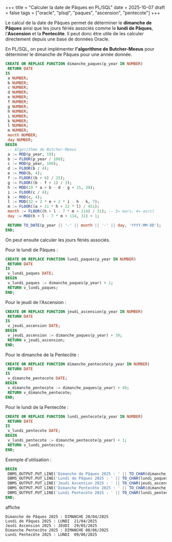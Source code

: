 +++
title = "Calculer la date de Pâques en PL/SQL"
date = 2025-10-07
draft = false
tags =  ["oracle", "plsql", "paques", "ascension", "pentecote"]
+++

Le calcul de la date de Pâques permet de déterminer le **dimanche de Pâques** ainsi que les jours fériés associés comme le **lundi de Pâques**, l’**Ascension** et la **Pentecôte**. Il peut donc être utile de les calculer directement depuis une base de données Oracle.

<!--more-->

En PL/SQL, on peut implémenter **l'algorithme de Butcher-Meeus** pour déterminer le dimanche de Pâques pour une année donnée.

```sql
CREATE OR REPLACE FUNCTION dimanche_paques(p_year IN NUMBER)
 RETURN DATE
IS
 a NUMBER;
 b NUMBER;
 c NUMBER;
 d NUMBER;
 e NUMBER;
 f NUMBER;
 g NUMBER;
 h NUMBER;
 i NUMBER;
 k NUMBER;
 l NUMBER;
 m NUMBER;
 month NUMBER;
 day NUMBER;
BEGIN
 -- Algorithme de Butcher-Meeus
 a := MOD(p_year, 19);
 b := FLOOR(p_year / 100);
 c := MOD(p_year, 100);
 d := FLOOR(b / 4);
 e := MOD(b, 4);
 f := FLOOR((b + 8) / 25);
 g := FLOOR((b - f + 1) / 3);
 h := MOD(19 * a + b - d - g + 15, 30);
 i := FLOOR(c / 4);
 k := MOD(c, 4);
 l := MOD(32 + 2 * e + 2 * i - h - k, 7);
 m := FLOOR((a + 11 * h + 22 * l) / 451);
 month := FLOOR((h + l - 7 * m + 114) / 31); -- 3= mars, 4= avril
 day := MOD(h + l - 7 * m + 114, 31) + 1;

 RETURN TO_DATE(p_year || '-' || month || '-' || day, 'YYYY-MM-DD');
END;
```

On peut ensuite calculer les jours fériés associés.

Pour le lundi de Pâques :
```sql
CREATE OR REPLACE FUNCTION lundi_paques(p_year IN NUMBER)
 RETURN DATE
IS
 v_lundi_paques DATE;
BEGIN
 v_lundi_paques := dimanche_paques(p_year) + 1;
 RETURN v_lundi_paques;
END;
```


Pour le jeudi de l'Ascension :
```sql
CREATE OR REPLACE FUNCTION jeudi_ascension(p_year IN NUMBER)
 RETURN DATE
IS
 v_jeudi_ascension DATE;
BEGIN
 v_jeudi_ascension := dimanche_paques(p_year) + 39;
 RETURN v_jeudi_ascension;
END;
```

Pour le dimanche de la Pentecôte :
```sql
CREATE OR REPLACE FUNCTION dimanche_pentecote(p_year IN NUMBER)
 RETURN DATE
IS
 v_dimanche_pentecote DATE;
BEGIN
 v_dimanche_pentecote := dimanche_paques(p_year) + 49;
 RETURN v_dimanche_pentecote;
END;
```

Pour le lundi de la Pentecôte :
```sql
CREATE OR REPLACE FUNCTION lundi_pentecote(p_year IN NUMBER)
 RETURN DATE
IS
 v_lundi_pentecote DATE;
BEGIN
 v_lundi_pentecote := dimanche_pentecote(p_year) + 1;
 RETURN v_lundi_pentecote;
END;
```

Exemple d'utilisation :
```sql
BEGIN
 DBMS_OUTPUT.PUT_LINE('Dimanche de Pâques 2025 : ' || TO_CHAR(dimanche_paques(2025), 'DAY DD/MM/YYYY'));
 DBMS_OUTPUT.PUT_LINE('Lundi de Pâques 2025 : ' || TO_CHAR(lundi_paques(2025), 'DAY DD/MM/YYYY'));
 DBMS_OUTPUT.PUT_LINE('Jeudi Ascension 2025 : ' || TO_CHAR(jeudi_ascension(2025), 'DAY DD/MM/YYYY'));
 DBMS_OUTPUT.PUT_LINE('Dimanche Pentecôte 2025 : ' || TO_CHAR(dimanche_pentecote(2025), 'DAY DD/MM/YYYY'));
 DBMS_OUTPUT.PUT_LINE('Lundi Pentecôte 2025 : ' || TO_CHAR(lundi_pentecote(2025), 'DAY DD/MM/YYYY'));
END;
```
affiche
```text
Dimanche de Pâques 2025 : DIMANCHE 20/04/2025
Lundi de Pâques 2025 : LUNDI  21/04/2025
Jeudi Ascension 2025 : JEUDI  29/05/2025
Dimanche Pentecôte 2025 : DIMANCHE 08/06/2025
Lundi Pentecôte 2025 : LUNDI  09/06/2025
```
